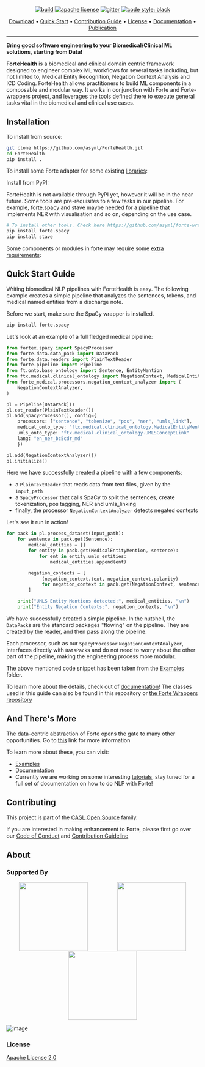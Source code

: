 

<p align="center">
   <a href="https://github.com/asyml/ForteHealth/actions/workflows/main.yml"><img src="https://github.com/asyml/ForteHealth/actions/workflows/main.yml/badge.svg" alt="build"></a>
   <a href="https://github.com/asyml/ForteHealth/blob/master/LICENSE"><img src="https://img.shields.io/badge/license-Apache%202.0-blue.svg" alt="apache license"></a>
   <a href="https://gitter.im/asyml/community"><img src="http://img.shields.io/badge/gitter.im-asyml/forte-blue.svg" alt="gitter"></a>
   <a href="https://github.com/psf/black"><img src="https://img.shields.io/badge/code%20style-black-000000.svg" alt="code style: black"></a>
</p>

<p align="center">
  <a href="#installation">Download</a> •
  <a href="#quick-start-guide">Quick Start</a> •
  <a href="#contributing">Contribution Guide</a> •
  <a href="#license">License</a> •
  <a href="https://asyml-forte.readthedocs.io/en/latest">Documentation</a> •
  <a href="https://aclanthology.org/2020.emnlp-demos.26/">Publication</a>
</p>

-----------------


**Bring good software engineering to your Biomedical/Clinical ML solutions, starting from Data!**

**ForteHealth** is a biomedical and clinical domain centric framework designed to engineer complex ML workflows for several tasks including, but not limited to, Medical Entity Recognition, Negation Context Analysis and ICD Coding. ForteHealth allows practitioners to build ML components in a composable and modular way. It works in conjunction with Forte and Forte-wrappers project, and leverages the tools defined there to execute general  tasks vital in the biomedical and clinical use cases. 

## Installation

To install from source:

```bash
git clone https://github.com/asyml/ForteHealth.git
cd ForteHealth
pip install .
```

To install some Forte adapter for some existing [libraries](https://github.com/asyml/forte-wrappers#libraries-and-tools-supported):

Install from PyPI:

ForteHealth is not available through PyPI yet, however it will be in the near future.
Some tools are pre-requisites to a few tasks in our pipeline. For example, forte.spacy and stave maybe needed 
for a pipeline that implements NER with visualisation and so on, depending on the use case.
 ```bash
# To install other tools. Check here https://github.com/asyml/forte-wrappers#libraries-and-tools-supported for available tools.
pip install forte.spacy
pip install stave
```

Some components or modules in forte may require some [extra requirements](https://github.com/asyml/forte/blob/master/setup.py#L45):

## Quick Start Guide
Writing biomedical NLP pipelines with ForteHealth is easy. The following example creates a simple pipeline that analyzes the sentences, tokens, and medical named entities from a discharge note.

Before we start, make sure the SpaCy wrapper is installed.
```bash
pip install forte.spacy
```
Let's look at an example of a full fledged medical pipeline:

```python
from fortex.spacy import SpacyProcessor
from forte.data.data_pack import DataPack
from forte.data.readers import PlainTextReader
from forte.pipeline import Pipeline
from ft.onto.base_ontology import Sentence, EntityMention
from ftx.medical.clinical_ontology import NegationContext, MedicalEntityMention
from forte_medical.processors.negation_context_analyzer import (
    NegationContextAnalyzer,
)

pl = Pipeline[DataPack]()
pl.set_reader(PlainTextReader())
pl.add(SpacyProcessor(), config={
    processors: ["sentence", "tokenize", "pos", "ner", "umls_link"],
    medical_onto_type: "ftx.medical.clinical_ontology.MedicalEntityMention"
    umls_onto_type: "ftx.medical.clinical_ontology.UMLSConceptLink"
    lang: "en_ner_bc5cdr_md"
    })

pl.add(NegationContextAnalyzer())
pl.initialize()
```

Here we have successfully created a pipeline with a few components:
* a `PlainTextReader` that reads data from text files, given by the `input_path`
* a `SpacyProcessor` that calls SpaCy to split the sentences, create tokenization, 
  pos tagging, NER and umls_linking
* finally, the processor `NegationContextAnalyzer` detects negated contexts

Let's see it run in action!

```python
for pack in pl.process_dataset(input_path):
    for sentence in pack.get(Sentence):
        medical_entities = []
        for entity in pack.get(MedicalEntityMention, sentence):
            for ent in entity.umls_entities:
                medical_entities.append(ent)

        negation_contexts = [
             (negation_context.text, negation_context.polarity)
             for negation_context in pack.get(NegationContext, sentence)
        ]

	print("UMLS Entity Mentions detected:", medical_entities, "\n")
	print("Entity Negation Contexts:", negation_contexts, "\n")
```

We have successfully created a simple pipeline. In the nutshell, the `DataPack`s are
the standard packages "flowing" on the pipeline. They are created by the reader, and
then pass along the pipeline.

Each processor, such as our `SpacyProcessor` `NegationContextAnalyzer`,
interfaces directly with `DataPack`s and do not need to worry about the
other part of the pipeline, making the engineering process more modular. 

The above mentioned code snippet has been taken from the [Examples](https://github.com/asyml/ForteHealth/tree/master/examples/mimic_iii) folder.

To learn more about the details, check out of [documentation](https://asyml-forte.readthedocs.io/)!
The classes used in this guide can also be found in this repository or
[the Forte Wrappers repository](https://github.com/asyml/forte-wrappers/tree/main/src/spacy)

## And There's More
The data-centric abstraction of Forte opens the gate to many other opportunities.
Go to [this](https://github.com/asyml/forte#and-theres-more) link for more information

To learn more about these, you can visit:
* [Examples](https://github.com/asyml/ForteHealth/tree/master/examples)
* [Documentation](https://asyml-forte.readthedocs.io/)
* Currently we are working on some interesting [tutorials](https://asyml-forte.readthedocs.io/en/latest/index_toc.html), stay tuned for a full set of documentation on how to do NLP with Forte!


## Contributing
This project is part of the [CASL Open Source](http://casl-project.ai/) family.

If you are interested in making enhancement to Forte, please first go over our [Code of Conduct](https://github.com/asyml/ForteHealth/master/CODE_OF_CONDUCT.md) and [Contribution Guideline](https://github.com/asyml/ForteHealth/master/CONTRIBUTING.md)

## About

### Supported By

<p align="center">
   <img src="https://user-images.githubusercontent.com/28021889/165799232-2bb9f819-f394-4ade-98b0-c55c751ec8b1.png", width="180" align="top">
      &nbsp;&nbsp;&nbsp;&nbsp;&nbsp;&nbsp;&nbsp;&nbsp;&nbsp;&nbsp;&nbsp;&nbsp;&nbsp;&nbsp;&nbsp;&nbsp;&nbsp;&nbsp;
   <img src="https://user-images.githubusercontent.com/28021889/165799272-9e51b864-04f6-432a-92e8-e0f84e091f72.png" width="180" align="top">
      &nbsp;&nbsp;&nbsp;&nbsp;&nbsp;&nbsp;&nbsp;&nbsp;&nbsp;&nbsp;&nbsp;&nbsp;&nbsp;&nbsp;&nbsp;&nbsp;&nbsp;&nbsp;
   <img src="https://user-images.githubusercontent.com/28021889/165802470-f478de54-6c44-4ec8-8cab-ba74ed1f0163.png" width="180" align="top">
   &nbsp;&nbsp;&nbsp;&nbsp;&nbsp;&nbsp;&nbsp;&nbsp;&nbsp;&nbsp;&nbsp;&nbsp;&nbsp;&nbsp;&nbsp;&nbsp;&nbsp;&nbsp;
</p>

![image](https://user-images.githubusercontent.com/28021889/165806563-1542aeac-9656-4ad4-bf9c-f9a2e083f5d8.png)

### License

[Apache License 2.0](https://github.com/asyml/forte/blob/master/LICENSE)
